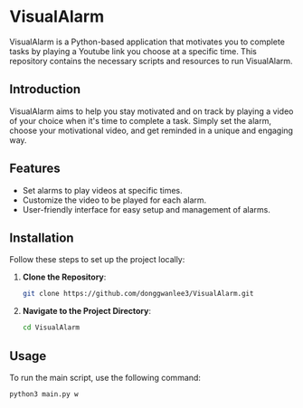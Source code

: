 # VisualAlarm

VisualAlarm is a Python-based application that motivates you to complete tasks by playing a Youtube link you choose at a specific time. This repository contains the necessary scripts and resources to run VisualAlarm.

## Introduction

VisualAlarm aims to help you stay motivated and on track by playing a video of your choice when it's time to complete a task. Simply set the alarm, choose your motivational video, and get reminded in a unique and engaging way.

## Features

- Set alarms to play videos at specific times.
- Customize the video to be played for each alarm.
- User-friendly interface for easy setup and management of alarms.

## Installation

Follow these steps to set up the project locally:

1. **Clone the Repository**:
    ```bash
    git clone https://github.com/donggwanlee3/VisualAlarm.git
    ```

2. **Navigate to the Project Directory**:
    ```bash
    cd VisualAlarm
    ```

## Usage

To run the main script, use the following command:
```bash
python3 main.py w
